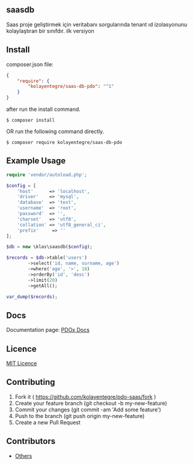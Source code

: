 ## saasdb

Saas proje geliştirmek için veritabanı sorgularında tenant ıd izolasyonunu kolaylaştıran bir sınıfdır.
ilk versiyon
## Install

composer.json file:
```json
{
    "require": {
        "kolayentegre/saas-db-pdo": "^1"
    }
}
```
after run the install command.
```
$ composer install
```

OR run the following command directly.

```
$ composer require kolayentegre/saas-db-pdo
```

## Example Usage
```php
require 'vendor/autoload.php';

$config = [
	'host'		=> 'localhost',
	'driver'	=> 'mysql',
	'database'	=> 'test',
	'username'	=> 'root',
	'password'	=> '',
	'charset'	=> 'utf8',
	'collation'	=> 'utf8_general_ci',
	'prefix'	 => ''
];

$db = new \klas\saasdb($config);

$records = $db->table('users')
		->select('id, name, surname, age')
		->where('age', '>', 18)
		->orderBy('id', 'desc')
		->limit(20)
		->getAll();

var_dump($records);
```

## Docs
Documentation page: [PDOx Docs][doc-url]


## Licence
[MIT Licence][mit-url]

## Contributing

1. Fork it ( https://github.com/kolayentegre/pdo-saas/fork )
2. Create your feature branch (git checkout -b my-new-feature)
3. Commit your changes (git commit -am 'Add some feature')
4. Push to the branch (git push origin my-new-feature)
5. Create a new Pull Request

## Contributors

- [Others](https://github.com/klasvento/pdo-saas/graphs/contributors)

[mit-url]: http://opensource.org/licenses/MIT
[doc-url]: https://github.com/kolayentegre/saas-db-pdo/blob/main/DOCS.md

